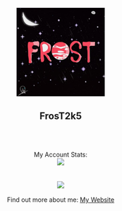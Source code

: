 <p align="center">
  <p align="center">
      <img src="https://github.com/FrosT2k5/FrosT2k5/raw/master/frost.jpg" width="200px"> <br>
      <h2 align="center">FrosT2k5</h2><br>
  </p>
  <p align="center">
      <br>My Account Stats:<br>
      <img src="https://github-readme-stats.vercel.app/api?username=FrosT2k5&count_private=true&show_icons=true&hide_title=true&hide=issues&layout=compact" />
  </p>
</p>
<p align="center">
<br><img src="https://komarev.com/ghpvc/?username=FrosT2k5&color=green" align="center"><br>
<br>Find out more about me:
<a href="https://www.frost2k5.games/">
  My Website
</a>
</p>
